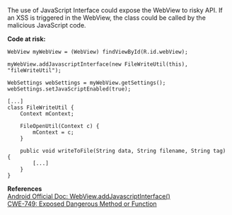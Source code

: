  The use of JavaScript Interface could expose the WebView to risky API. If an XSS is triggered in the WebView, the class could be called by the malicious JavaScript code.

**Code at risk:**

```
WebView myWebView = (WebView) findViewById(R.id.webView);

myWebView.addJavascriptInterface(new FileWriteUtil(this), "fileWriteUtil");

WebSettings webSettings = myWebView.getSettings();
webSettings.setJavaScriptEnabled(true);

[...]
class FileWriteUtil {
    Context mContext;

    FileOpenUtil(Context c) {
        mContext = c;
    }

    public void writeToFile(String data, String filename, String tag) {
        [...]
    }
}
```
  

**References**  
[Android Official Doc: WebView.addJavascriptInterface()](http://developer.android.com/reference/android/webkit/WebView.html#addJavascriptInterface%28java.lang.Object,%20java.lang.String%29)  
[CWE-749: Exposed Dangerous Method or Function](https://cwe.mitre.org/data/definitions/749.html)

